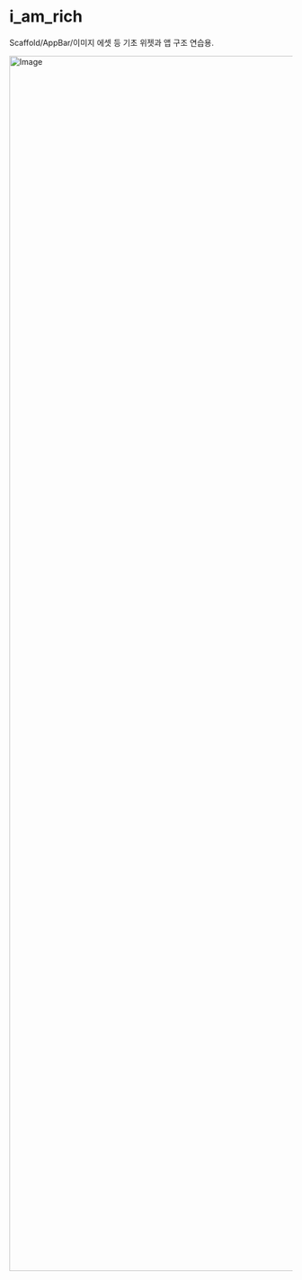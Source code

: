 # i_am_rich

Scaffold/AppBar/이미지 에셋 등 기초 위젯과 앱 구조 연습용.

<img width="1080" height="2160" alt="Image" src="https://github.com/user-attachments/assets/ff1a158c-dd5f-4d9a-9a64-0baf026b4aa8" />
